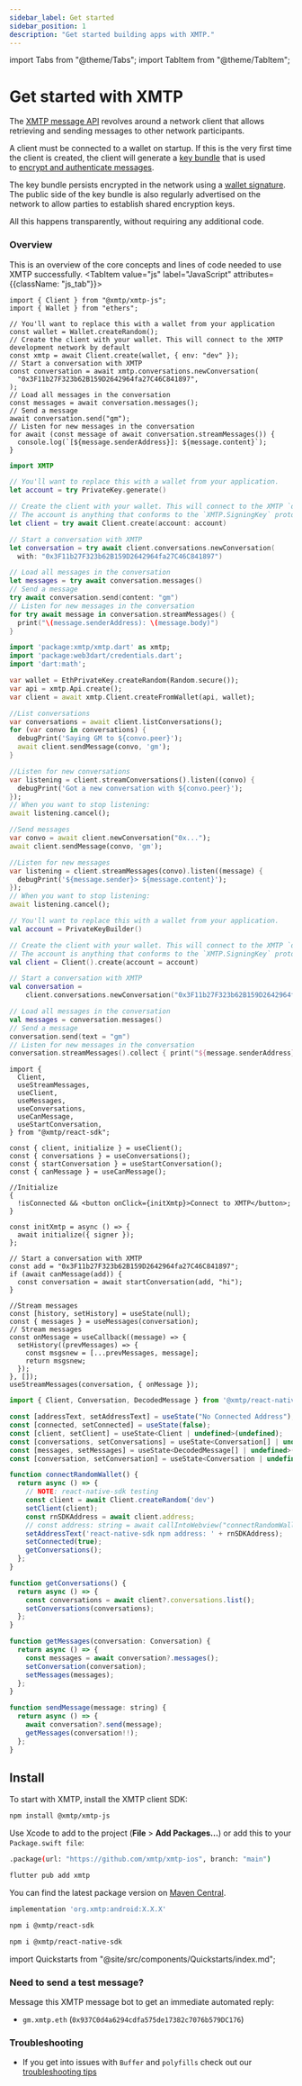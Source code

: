```yaml
---
sidebar_label: Get started
sidebar_position: 1
description: "Get started building apps with XMTP."
---
```


import Tabs from "@theme/Tabs";
import TabItem from "@theme/TabItem";

# Get started with XMTP

The [XMTP message API](/docs/concepts/architectural-overview#network-layer) revolves around a network client that allows retrieving and sending messages to other network participants.

A client must be connected to a wallet on startup. If this is the very first time the client is created, the client will generate a [key bundle](/docs/concepts/key-generation-and-usage) that is used to [encrypt and authenticate messages](/docs/concepts/invitation-and-message-encryption).

The key bundle persists encrypted in the network using a [wallet signature](/docs/concepts/account-signatures). The public side of the key bundle is also regularly advertised on the network to allow parties to establish shared encryption keys.

All this happens transparently, without requiring any additional code.

### Overview

This is an overview of the core concepts and lines of code needed to use XMTP successfully.
<Tabs groupId="sdk-langs">
<TabItem value="js" label="JavaScript" attributes={{className: "js_tab"}}>

```tsx
import { Client } from "@xmtp/xmtp-js";
import { Wallet } from "ethers";

// You'll want to replace this with a wallet from your application
const wallet = Wallet.createRandom();
// Create the client with your wallet. This will connect to the XMTP development network by default
const xmtp = await Client.create(wallet, { env: "dev" });
// Start a conversation with XMTP
const conversation = await xmtp.conversations.newConversation(
  "0x3F11b27F323b62B159D2642964fa27C46C841897",
);
// Load all messages in the conversation
const messages = await conversation.messages();
// Send a message
await conversation.send("gm");
// Listen for new messages in the conversation
for await (const message of await conversation.streamMessages()) {
  console.log(`[${message.senderAddress}]: ${message.content}`);
}
```

</TabItem>
<TabItem value="swift" label="Swift"  attributes={{className: "swift_tab"}}>

```swift
import XMTP

// You'll want to replace this with a wallet from your application.
let account = try PrivateKey.generate()

// Create the client with your wallet. This will connect to the XMTP `dev` network by default.
// The account is anything that conforms to the `XMTP.SigningKey` protocol.
let client = try await Client.create(account: account)

// Start a conversation with XMTP
let conversation = try await client.conversations.newConversation(
  with: "0x3F11b27F323b62B159D2642964fa27C46C841897")

// Load all messages in the conversation
let messages = try await conversation.messages()
// Send a message
try await conversation.send(content: "gm")
// Listen for new messages in the conversation
for try await message in conversation.streamMessages() {
  print("\(message.senderAddress): \(message.body)")
}
```

</TabItem>
<TabItem value="dart" label="Dart"  attributes={{className: "dart_tab"}}>

```dart
import 'package:xmtp/xmtp.dart' as xmtp;
import 'package:web3dart/credentials.dart';
import 'dart:math';

var wallet = EthPrivateKey.createRandom(Random.secure());
var api = xmtp.Api.create();
var client = await xmtp.Client.createFromWallet(api, wallet);

//List conversations
var conversations = await client.listConversations();
for (var convo in conversations) {
  debugPrint('Saying GM to ${convo.peer}');
  await client.sendMessage(convo, 'gm');
}

//Listen for new conversations
var listening = client.streamConversations().listen((convo) {
  debugPrint('Got a new conversation with ${convo.peer}');
});
// When you want to stop listening:
await listening.cancel();

//Send messages
var convo = await client.newConversation("0x...");
await client.sendMessage(convo, 'gm');

//Listen for new messages
var listening = client.streamMessages(convo).listen((message) {
  debugPrint('${message.sender}> ${message.content}');
});
// When you want to stop listening:
await listening.cancel();
```

</TabItem>
<TabItem value="kotlin" label="Kotlin"  attributes={{className: "kotlin_tab"}}>

```kotlin
// You'll want to replace this with a wallet from your application.
val account = PrivateKeyBuilder()

// Create the client with your wallet. This will connect to the XMTP `dev` network by default.
// The account is anything that conforms to the `XMTP.SigningKey` protocol.
val client = Client().create(account = account)

// Start a conversation with XMTP
val conversation =
    client.conversations.newConversation("0x3F11b27F323b62B159D2642964fa27C46C841897")

// Load all messages in the conversation
val messages = conversation.messages()
// Send a message
conversation.send(text = "gm")
// Listen for new messages in the conversation
conversation.streamMessages().collect { print("${message.senderAddress}: ${message.body}") }
```

</TabItem>
<TabItem value="react" label="React"  attributes={{className: "react_tab"}}>

```tsx
import {
  Client,
  useStreamMessages,
  useClient,
  useMessages,
  useConversations,
  useCanMessage,
  useStartConversation,
} from "@xmtp/react-sdk";

const { client, initialize } = useClient();
const { conversations } = useConversations();
const { startConversation } = useStartConversation();
const { canMessage } = useCanMessage();

//Initialize
{
  !isConnected && <button onClick={initXmtp}>Connect to XMTP</button>;
}

const initXmtp = async () => {
  await initialize({ signer });
};

// Start a conversation with XMTP
const add = "0x3F11b27F323b62B159D2642964fa27C46C841897";
if (await canMessage(add)) {
  const conversation = await startConversation(add, "hi");
}

//Stream messages
const [history, setHistory] = useState(null);
const { messages } = useMessages(conversation);
// Stream messages
const onMessage = useCallback((message) => {
  setHistory((prevMessages) => {
    const msgsnew = [...prevMessages, message];
    return msgsnew;
  });
}, []);
useStreamMessages(conversation, { onMessage });
```

</TabItem>
<TabItem value="rn" label="React Native"  attributes={{className: "rn_tab"}}>

```jsx
import { Client, Conversation, DecodedMessage } from '@xmtp/react-native-sdk';

const [addressText, setAddressText] = useState("No Connected Address");
const [connected, setConnected] = useState(false);
const [client, setClient] = useState<Client | undefined>(undefined);
const [conversations, setConversations] = useState<Conversation[] | undefined>(undefined);
const [messages, setMessages] = useState<DecodedMessage[] | undefined>(undefined);
const [conversation, setConversation] = useState<Conversation | undefined>(undefined);

function connectRandomWallet() {
  return async () => {
    // NOTE: react-native-sdk testing
    const client = await Client.createRandom('dev')
    setClient(client);
    const rnSDKAddress = await client.address;
    // const address: string = await callIntoWebview("connectRandomWallet");
    setAddressText('react-native-sdk npm address: ' + rnSDKAddress);
    setConnected(true);
    getConversations();
  };
}

function getConversations() {
  return async () => {
    const conversations = await client?.conversations.list();
    setConversations(conversations);
  };
}

function getMessages(conversation: Conversation) {
  return async () => {
    const messages = await conversation?.messages();
    setConversation(conversation);
    setMessages(messages);
  };
}

function sendMessage(message: string) {
  return async () => {
    await conversation?.send(message);
    getMessages(conversation!!);
  };
}


```

</TabItem>
</Tabs>

## Install

To start with XMTP, install the XMTP client SDK:

<Tabs groupId="sdk-langs">
<TabItem value="js" label="JavaScript"  attributes={{className: "js_tab"}}>

```bash
npm install @xmtp/xmtp-js
```

</TabItem>
<TabItem value="swift" label="Swift"  attributes={{className: "swift_tab"}}>

Use Xcode to add to the project (**File** > **Add Packages…**) or add this to your `Package.swift file`:

```bash
.package(url: "https://github.com/xmtp/xmtp-ios", branch: "main")
```

</TabItem>
<TabItem value="dart" label="Dart"  attributes={{className: "dart_tab"}}>

```bash
flutter pub add xmtp
```

</TabItem>
<TabItem value="kotlin" label="Kotlin"  attributes={{className: "kotlin_tab"}}>

You can find the latest package version on [Maven Central](https://central.sonatype.com/artifact/org.xmtp/android/0.0.5/versions).

```bash
implementation 'org.xmtp:android:X.X.X'
```

</TabItem>
<TabItem value="react" label="React"  attributes={{className: "react_tab"}}>

```bash
npm i @xmtp/react-sdk
```

</TabItem>
<TabItem value="rn" label="React Native"  attributes={{className: "rn_tab"}}>

```bash
npm i @xmtp/react-native-sdk
```

</TabItem>
</Tabs>

import Quickstarts from "@site/src/components/Quickstarts/index.md";

<Quickstarts />

### Need to send a test message?

Message this XMTP message bot to get an immediate automated reply:

- `gm.xmtp.eth` (`0x937C0d4a6294cdfa575de17382c7076b579DC176`)

### Troubleshooting

- If you get into issues with `Buffer` and `polyfills` check out our [troubleshooting tips](/docs/developer-quickstart#troubleshooting)
